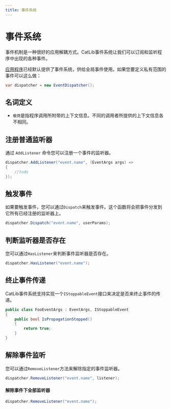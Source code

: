 ```yaml
---
title: 事件系统
---
```


# 事件系统

事件机制是一种很好的应用解耦方式。CatLib事件系统让我们可以订阅和监听程序中出现的各种事件。

[应用程序](../architecture/application.html)已经默认提供了事件系统，供给全局事件使用。如果您要定义私有范围的事件可以这么做：

``` csharp
var dispatcher = new EventDispatcher();
```

## 名词定义

- `载荷`是指程序调用所附带的上下文信息。不同的调用者所提供的上下文信息各不相同。

## 注册普通监听器

通过 `AddListener` 命令您可以注册一个事件的监听器。

``` csharp
dispatcher.AddListener("event.name", (EventArgs args) =>
{
    //todo
});
```

## 触发事件

如果要触发事件，您可以通过`Dispatch`来触发事件。这个函数将会把事件分发到它所有已经注册的监听器上。

``` csharp
dispatcher.Dispatch("event.name", userParams);
```

## 判断监听器是否存在

您可以通过`HasListener`来判断事件监听器是否存在。

``` csharp
dispatcher.HasListener("event.name");
```

## 终止事件传递

CatLib事件系统支持实现一个`IStoppableEvent`接口来决定是否来终止事件的传递。

``` csharp
public class FooEventArgs : EventArgs, IStoppableEvent
{
    public bool IsPropagationStopped()
    {
        return true;
    }
}
```

## 解除事件监听

您可以通过`RemoveListener`方法来解除指定的事件监听器。

``` csharp
dispatcher.RemoveListener("event.name", listener);
```

#### 解除事件下全部监听器

```csharp
dispatcher.RemoveListener("event.name");
```